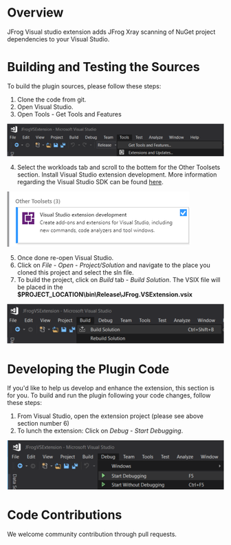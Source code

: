 # Overview
JFrog Visual studio extension adds JFrog Xray scanning of NuGet project dependencies to your Visual Studio.

# Building and Testing the Sources

To build the plugin sources, please follow these steps:
1. Clone the code from git.
2. Open Visual Studio.
3. Open Tools - Get Tools and Features

![alt](docs/images/getTools.png)

4. Select the workloads tab and scroll to the bottem for the Other Toolsets section. Install Visual Studio extension development. More information regarding the Visual Studio SDK can be found [here](https://docs.microsoft.com/en-us/visualstudio/extensibility/installing-the-visual-studio-sdk?view=vs-2017).

![alt](docs/images/extension.png)

5. Once done re-open Visual Studio.
6. Click on *File* - *Open* - *Project/Solution* and navigate to the place you cloned this project and select the sln file.
7. To build the project, click on *Build* tab - *Build Solution*. The VSIX file will be placed in the **$PROJECT_LOCATION\bin\Release\JFrog.VSExtension.vsix**

![alt](docs/images/build.png)

# Developing the Plugin Code
If you'd like to help us develop and enhance the extension, this section is for you.
To build and run the plugin following your code changes, follow these steps:

1. From Visual Studio, open the extension project (please see above section number 6)
2. To lunch the extension: Click on *Debug* - *Start Debugging*.

![alt](docs/images/debug.png)

# Code Contributions
We welcome community contribution through pull requests.
